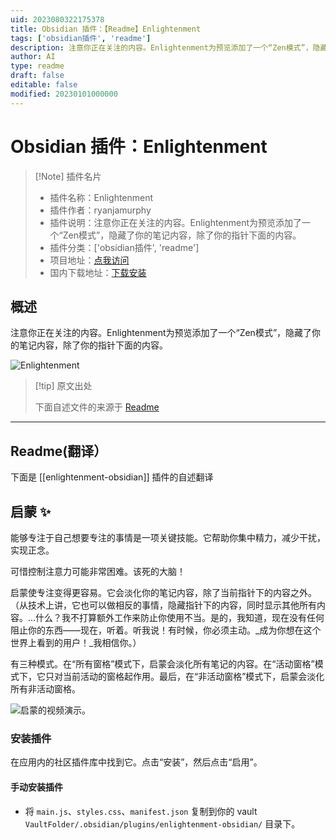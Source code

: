 ```yaml
---
uid: 2023080322175378
title: Obsidian 插件：【Readme】Enlightenment
tags: ['obsidian插件', 'readme']
description: 注意你正在关注的内容。Enlightenment为预览添加了一个“Zen模式”，隐藏了你的笔记内容，除了你的指针下面的内容。
author: AI
type: readme
draft: false
editable: false
modified: 20230101000000
---
```


# Obsidian 插件：Enlightenment

> [!Note] 插件名片
> - 插件名称：Enlightenment
> - 插件作者：ryanjamurphy
> - 插件说明：注意你正在关注的内容。Enlightenment为预览添加了一个“Zen模式”，隐藏了你的笔记内容，除了你的指针下面的内容。
> - 插件分类：['obsidian插件', 'readme']
> - 项目地址：[点我访问](https://github.com/ryanjamurphy/enlightenment-obsidian)
> - 国内下载地址：[下载安装](https://pkmer.cn/products/plugin/pluginMarket/?enlightenment-obsidian)

## 概述

注意你正在关注的内容。Enlightenment为预览添加了一个“Zen模式”，隐藏了你的笔记内容，除了你的指针下面的内容。

![Enlightenment](https://cdn.pkmer.cn/covers/enlightenment-obsidian_new.gif!pkmer)

> [!tip] 原文出处
> 
>下面自述文件的来源于 [Readme](https://ghproxy.net/https://raw.githubusercontent.com/ryanjamurphy/enlightenment-obsidian/master/README.md)
> 

---

## Readme(翻译）

下面是 [[enlightenment-obsidian]] 插件的自述翻译


## 启蒙 ✨

能够专注于自己想要专注的事情是一项关键技能。它帮助你集中精力，减少干扰，实现正念。

可惜控制注意力可能非常困难。该死的大脑！

启蒙使专注变得更容易。它会淡化你的笔记内容，除了当前指针下的内容之外。（从技术上讲，它也可以做相反的事情，隐藏指针下的内容，同时显示其他所有内容。...什么？我不打算额外工作来防止你使用不当。是的，我知道，现在没有任何阻止你的东西——现在，听着。听我说！有时候，你必须主动。_成为你想在这个世界上看到的用户！_我相信你。）

有三种模式。在“所有窗格”模式下，启蒙会淡化所有笔记的内容。在“活动窗格”模式下，它只对当前活动的窗格起作用。最后，在“非活动窗格”模式下，启蒙会淡化所有非活动窗格。

![启蒙的视频演示。](https://user-images.githubusercontent.com/3618647/166983349-08cc8182-64a5-4695-ac3c-344ba8d561da.gif)

### 安装插件
在应用内的社区插件库中找到它。点击“安装”，然后点击“启用”。

#### 手动安装插件

- 将 `main.js`、`styles.css`、`manifest.json` 复制到你的 vault `VaultFolder/.obsidian/plugins/enlightenment-obsidian/` 目录下。



